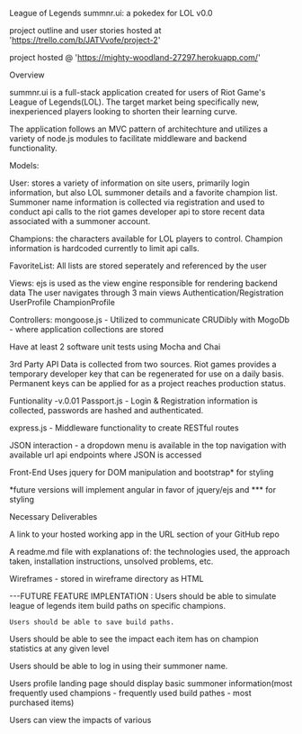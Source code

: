League of Legends
summnr.ui: a pokedex for LOL
v0.0

project outline and user stories hosted at 'https://trello.com/b/JATVvofe/project-2'

project hosted @ 'https://mighty-woodland-27297.herokuapp.com/'



Overview

summnr.ui is a full-stack application created for users of Riot Game's League of Legends(LOL).
The target market being specifically new, inexperienced players looking to shorten their learning curve.

The application follows an MVC pattern of architechture and utilizes a variety of node.js modules to facilitate middleware and backend functionality.

Models:

User: stores a variety of information on site users, primarily login information, but also LOL summoner details and a favorite champion list. Summoner name information is collected via registration and used to conduct api calls to the riot games developer api to store recent data associated with a summoner account.

Champions: the characters available for LOL players to control. Champion information is hardcoded currently to limit api calls.

FavoriteList: All lists are stored seperately and referenced by the user


Views: 
ejs is used as the view engine responsible for rendering backend data
The user navigates through 3 main views
	Authentication/Registration
	UserProfile
	ChampionProfile


Controllers:
mongoose.js - Utilized to communicate CRUDibly with MogoDb - where application collections are stored

Have at least 2 software unit tests using Mocha and Chai

3rd Party API
Data is collected from two sources. Riot games provides a temporary developer key that can be regenerated for use on a daily basis. Permanent keys can be applied for as a project reaches production status.

Funtionality -v.0.01
Passport.js - Login & Registration information is collected, passwords are hashed and authenticated. 


express.js - Middleware functionality to create RESTful routes

JSON interaction - a dropdown menu is available in the top navigation with available url api endpoints where JSON is accessed


Front-End
Uses jquery for DOM manipulation and bootstrap* for styling 

*future versions will implement angular in favor of jquery/ejs and *** for styling


Necessary Deliverables

A link to your hosted working app in the URL section of your GitHub repo

A readme.md file with explanations of: 
	the technologies used, 
	the approach taken, 
	installation instructions, 
	unsolved problems, 
	etc.

Wireframes - stored in wireframe directory as HTML


---FUTURE FEATURE IMPLENTATION : Users should be able to simulate league of legends item build paths on specific champions.

	Users should be able to save build paths.

Users should be able to see the impact each item has on champion statistics at any given level

Users should be able to log in using their summoner name.

Users profile landing page should display basic summoner information(most frequently used champions - frequently used build pathes - most purchased items)

Users can view the impacts of various 
